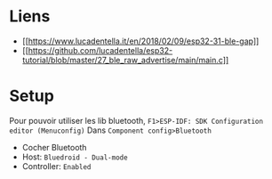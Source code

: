 # Liens
- [[https://www.lucadentella.it/en/2018/02/09/esp32-31-ble-gap]]
- [[https://github.com/lucadentella/esp32-tutorial/blob/master/27_ble_raw_advertise/main/main.c]]

# Setup
Pour pouvoir utiliser les lib bluetooth, `F1>ESP-IDF: SDK Configuration editor (Menuconfig)`
Dans `Component config>Bluetooth`
- Cocher Bluetooth
- Host: `Bluedroid - Dual-mode`
- Controller: `Enabled`

